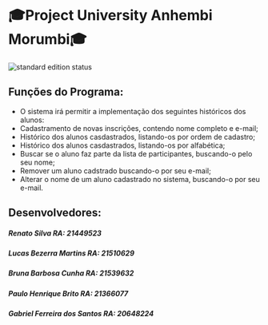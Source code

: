 # 🎓Project University Anhembi Morumbi🎓

 <img src="https://img.shields.io/badge/Project%20 University Anhembi Morumbi-Em desenvolvimento-orange" alt="standard edition status">

## Funções do Programa:

* O sistema irá permitir a implementação dos seguintes históricos dos alunos:
* Cadastramento de novas inscrições, contendo nome completo e e-mail;
* Histórico dos alunos casdastrados, listando-os por ordem de cadastro;
* Histórico dos alunos casdastrados, listando-os por alfabética;
* Buscar se o aluno faz parte da lista de participantes, buscando-o pelo seu nome;
* Remover um aluno cadstrado buscando-o por seu e-mail;
* Alterar o nome de um aluno cadastrado no sistema, buscando-o por seu e-mail.

## Desenvolvedores:
##### Renato Silva RA: 21449523
##### Lucas Bezerra Martins RA: 21510629
##### Bruna Barbosa Cunha RA: 21539632
##### Paulo Henrique Brito RA: 21366077
##### Gabriel Ferreira dos Santos RA: 20648224


